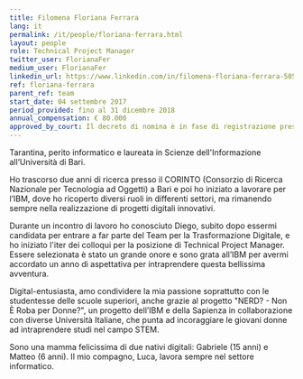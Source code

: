 ```yaml
---
title: Filomena Floriana Ferrara
lang: it
permalink: /it/people/floriana-ferrara.html
layout: people
role: Technical Project Manager
twitter_user: FlorianaFer
medium_user: FlorianaFer
linkedin_url: https://www.linkedin.com/in/filomena-floriana-ferrara-50588912 
ref: floriana-ferrara
parent_ref: team
start_date: 04 settembre 2017
period_provided: fino al 31 dicembre 2018
annual_compensation: € 80.000
approved_by_court: Il decreto di nomina è in fase di registrazione presso la Corte dei Conti.
---
```

Tarantina, perito informatico e laureata  in Scienze dell'Informazione all’Università di Bari. 

Ho trascorso due anni di ricerca presso il CORINTO (Consorzio di Ricerca Nazionale per Tecnologia ad Oggetti) a Bari e poi ho iniziato a lavorare per l’IBM, dove ho ricoperto diversi ruoli in differenti settori, ma rimanendo  sempre nella realizzazione di progetti digitali innovativi.

Durante un incontro di lavoro ho conosciuto Diego, subito dopo essermi candidata per entrare a far parte del Team per la Trasformazione Digitale, e ho iniziato l'iter dei colloqui per la posizione di Technical Project Manager. Essere selezionata è stato un grande onore e sono grata all’IBM per avermi accordato un anno di aspettativa per intraprendere questa bellissima avventura. 

Digital-entusiasta, amo condividere la mia passione soprattutto con le  studentesse delle scuole superiori, anche grazie al progetto "NERD? - Non È Roba per Donne?", un progetto dell’IBM e della Sapienza in collaborazione con diverse Università Italiane, che punta ad incoraggiare le giovani donne ad intraprendere studi nel campo STEM. 
 
Sono una mamma felicissima di due nativi digitali: Gabriele (15 anni) e Matteo (6 anni). Il mio compagno, Luca, lavora sempre nel settore informatico. 

